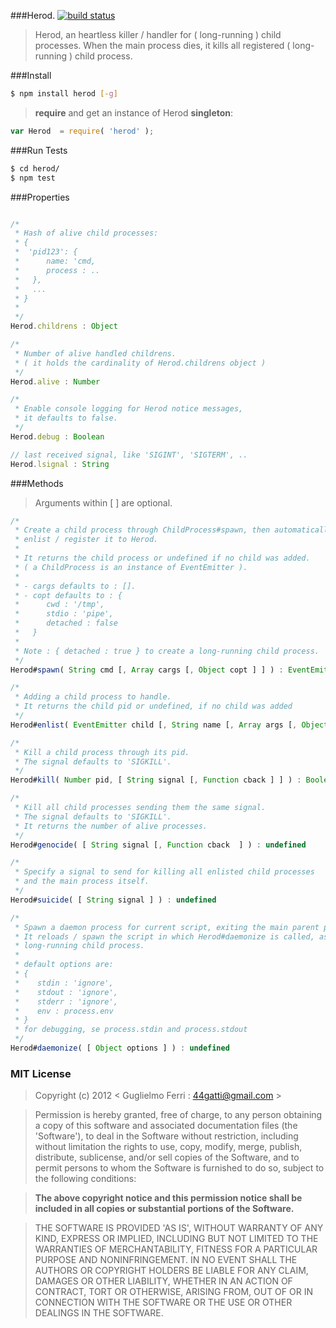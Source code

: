 ###Herod.
[![build status](https://travis-ci.org/rootslab/herod.png?branch=master)](https://travis-ci.org/rootslab/herod)
> Herod, an heartless killer / handler for ( long-running ) child processes.
> When the main process dies, it kills all registered ( long-running ) child process.

###Install

```bash
$ npm install herod [-g]
```

> __require__ and get an instance of Herod __singleton__:

```javascript
var Herod  = require( 'herod' );
```

###Run Tests

```bash
$ cd herod/
$ npm test
```
###Properties

```javascript

/*
 * Hash of alive child processes:
 * {
 *  'pid123': {
 *      name: 'cmd,
 *      process : .. 
 *   },
 *   ...
 * }
 * 
 */
Herod.childrens : Object

/*
 * Number of alive handled childrens.
 * ( it holds the cardinality of Herod.childrens object )
 */
Herod.alive : Number

/*
 * Enable console logging for Herod notice messages,
 * it defaults to false.
 */
Herod.debug : Boolean

// last received signal, like 'SIGINT', 'SIGTERM', ..
Herod.lsignal : String
```

###Methods

> Arguments within [ ] are optional.

```javascript
/*
 * Create a child process through ChildProcess#spawn, then automatically
 * enlist / register it to Herod.
 * 
 * It returns the child process or undefined if no child was added.
 * ( a ChildProcess is an instance of EventEmitter ).
 * 
 * - cargs defaults to : [].
 * - copt defaults to : {
 *      cwd : '/tmp',
 *      stdio : 'pipe',
 *      detached : false
 *   }
 *
 * Note : { detached : true } to create a long-running child process.
 */
Herod#spawn( String cmd [, Array cargs [, Object copt ] ] ) : EventEmitter

/*
 * Adding a child process to handle.
 * It returns the child pid or undefined, if no child was added 
 */
Herod#enlist( EventEmitter child [, String name [, Array args [, Object copt ] ] ] ) : String

/*
 * Kill a child process through its pid.
 * The signal defaults to 'SIGKILL'.
 */
Herod#kill( Number pid, [ String signal [, Function cback ] ] ) : Boolean

/*
 * Kill all child processes sending them the same signal.
 * The signal defaults to 'SIGKILL'.
 * It returns the number of alive processes.
 */
Herod#genocide( [ String signal [, Function cback  ] ) : undefined

/*
 * Specify a signal to send for killing all enlisted child processes
 * and the main process itself.
 */
Herod#suicide( [ String signal ] ) : undefined

/*
 * Spawn a daemon process for current script, exiting the main parent process.
 * It reloads / spawn the script in which Herod#daemonize is called, as a 
 * long-running child process.
 *
 * default options are:
 * {
 *    stdin : 'ignore',
 *    stdout : 'ignore',
 *    stderr : 'ignore',
 *    env : process.env
 * }
 * for debugging, se process.stdin and process.stdout
 */
Herod#daemonize( [ Object options ] ) : undefined

```

### MIT License

> Copyright (c) 2012 &lt; Guglielmo Ferri : 44gatti@gmail.com &gt;

> Permission is hereby granted, free of charge, to any person obtaining
> a copy of this software and associated documentation files (the
> 'Software'), to deal in the Software without restriction, including
> without limitation the rights to use, copy, modify, merge, publish,
> distribute, sublicense, and/or sell copies of the Software, and to
> permit persons to whom the Software is furnished to do so, subject to
> the following conditions:

> __The above copyright notice and this permission notice shall be
> included in all copies or substantial portions of the Software.__

> THE SOFTWARE IS PROVIDED 'AS IS', WITHOUT WARRANTY OF ANY KIND,
> EXPRESS OR IMPLIED, INCLUDING BUT NOT LIMITED TO THE WARRANTIES OF
> MERCHANTABILITY, FITNESS FOR A PARTICULAR PURPOSE AND NONINFRINGEMENT.
> IN NO EVENT SHALL THE AUTHORS OR COPYRIGHT HOLDERS BE LIABLE FOR ANY
> CLAIM, DAMAGES OR OTHER LIABILITY, WHETHER IN AN ACTION OF CONTRACT,
> TORT OR OTHERWISE, ARISING FROM, OUT OF OR IN CONNECTION WITH THE
> SOFTWARE OR THE USE OR OTHER DEALINGS IN THE SOFTWARE.
